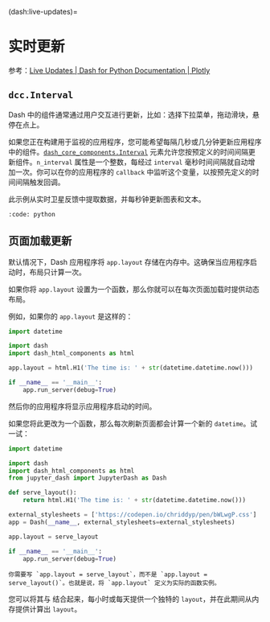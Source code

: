 (dash:live-updates)=
# 实时更新

参考：[Live Updates | Dash for Python Documentation | Plotly](https://dash.plotly.com/live-updates)

## `dcc.Interval`

Dash 中的组件通常通过用户交互进行更新，比如：选择下拉菜单，拖动滑块，悬停在点上。

如果您正在构建用于监视的应用程序，您可能希望每隔几秒或几分钟更新应用程序中的组件。[`dash_core_components.Interval`](dash:dcc/interval) 元素允许您按预定义的时间间隔更新组件。`n_interval` 属性是一个整数，每经过 `interval` 毫秒时间间隔就自动增加一次。你可以在你的应用程序的 `callback` 中监听这个变量，以按预先定义的时间间隔触发回调。

此示例从实时卫星反馈中提取数据，并每秒钟更新图表和文本。

```{include} ../../tests/dash-examples/live_update.py
:code: python
```

## 页面加载更新

默认情况下，Dash 应用程序将 `app.layout` 存储在内存中。这确保当应用程序启动时，布局只计算一次。

如果你将 `app.layout` 设置为一个函数，那么你就可以在每次页面加载时提供动态布局。

例如，如果你的 `app.layout` 是这样的：

```python
import datetime

import dash
import dash_html_components as html

app.layout = html.H1('The time is: ' + str(datetime.datetime.now()))

if __name__ == '__main__':
    app.run_server(debug=True)
```

然后你的应用程序将显示应用程序启动的时间。

如果您将此更改为一个函数，那么每次刷新页面都会计算一个新的 `datetime`。试一试：

```python
import datetime

import dash
import dash_html_components as html
from jupyter_dash import JupyterDash as Dash

def serve_layout():
    return html.H1('The time is: ' + str(datetime.datetime.now()))

external_stylesheets = ['https://codepen.io/chriddyp/pen/bWLwgP.css']
app = Dash(__name__, external_stylesheets=external_stylesheets)

app.layout = serve_layout

if __name__ == '__main__':
    app.run_server(debug=True)
```

```{attention}
你需要写 `app.layout = serve_layout`，而不是 `app.layout = serve_layout()`。也就是说，将 `app.layout` 定义为实际的函数实例。
```

您可以将其与 [](dash:performance) 结合起来，每小时或每天提供一个独特的 `layout`，并在此期间从内存提供计算出 `layout`。